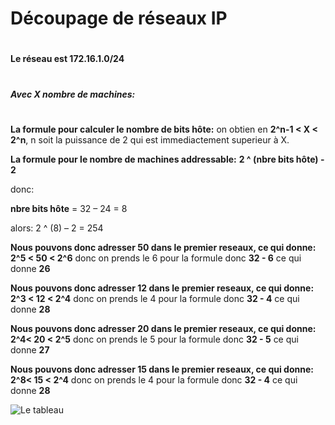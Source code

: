 # Découpage de réseaux IP
#
**Le réseau est 172.16.1.0/24** 
#
##### Avec X nombre de machines:
#
**La formule pour calculer le nombre de bits hôte:**
on obtien en  **2^n-1 < X < 2^n**, n soit la puissance de 2 qui est immediactement superieur à X.  

**La formule pour le nombre de machines addressable:**
**2 ^ (nbre bits hôte) - 2**

donc:
 
**nbre bits hôte** = 32 – 24 = 8

alors: 
 2 ^ (8) – 2 = 254


**Nous pouvons donc adresser 50  dans le premier reseaux, ce qui donne:**
**2^5 < 50 < 2^6** donc on prends le 6 pour la formule donc **32 - 6** ce qui donne **26**

**Nous pouvons donc adresser 12  dans le premier reseaux, ce qui donne:**
**2^3 < 12 < 2^4** donc on prends le 4 pour la formule donc **32 - 4** ce qui donne **28**

**Nous pouvons donc adresser 20  dans le premier reseaux, ce qui donne:**
**2^4< 20 < 2^5** donc on prends le 5 pour la formule donc **32 - 5** ce qui donne **27**

**Nous pouvons donc adresser 15  dans le premier reseaux, ce qui donne:**
**2^8< 15 < 2^4** donc on prends le 4 pour la formule donc **32 - 4** ce qui donne **28**

![Le tableau]('/Découpage%20de%20réseaux%20IP%20-%20resultat.jpg')




